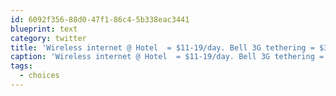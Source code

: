 ```yaml
---
id: 6092f356-88d0-47f1-86c4-5b338eac3441
blueprint: text
category: twitter
title: 'Wireless internet @ Hotel  = $11-19/day. Bell 3G tethering = $30/month.   Hmmmm #choices cc/ @StarwoodBuzz'
caption: 'Wireless internet @ Hotel  = $11-19/day. Bell 3G tethering = $30/month.   Hmmmm <span class="hashtag hashtag_local">#<a href="http://tweettemp.darylchymko.ca/?tag=choices">choices</a> cc/ @StarwoodBuzz'
tags:
  - choices
---
```

